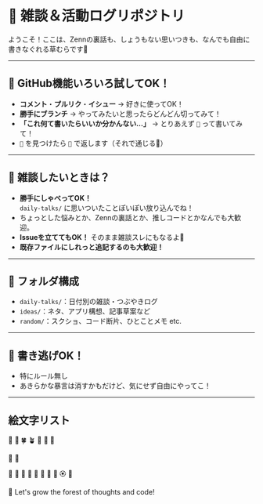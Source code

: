 # 🌱 雑談＆活動ログリポジトリ

ようこそ！ここは、Zennの裏話も、しょうもない思いつきも、なんでも自由に書きなぐれる草むらです🌿

---

## 🌼 GitHub機能いろいろ試してOK！

- **コメント**・**プルリク**・**イシュー** → 好きに使ってOK！
- **勝手にブランチ** → やってみたいと思ったらどんどん切ってみて！
- **「これ何て書いたらいいか分かんない…」** → とりあえず `🌱` って書いてみて！
- `🌱` を見つけたら `🌱` で返します（それで通じる🫶）

---

## 💬 雑談したいときは？

- **勝手にしゃべってOK！**  
  `daily-talks/` に思いついたことぽいぽい放り込んでね！
- ちょっとした悩みとか、Zennの裏話とか、推しコードとかなんでも大歓迎。
- **Issueを立ててもOK！** そのまま雑談スレにもなるよ🧃
- **既存ファイルにしれっと追記するのも大歓迎！** 
---

## 📂 フォルダ構成

- `daily-talks/`：日付別の雑談・つぶやきログ
- `ideas/`：ネタ、アプリ構想、記事草案など
- `random/`：スクショ、コード断片、ひとことメモ etc.

---

## 📌 書き逃げOK！

- 特にルール無し
- あきらかな暴言は消すかもだけど、気にせず自由にやってこ！

---

## 絵文字リスト

🌱
🌿
🍀
🪴
🌲
🌴
🌳


🍁
🍂



🌹
🌺
🌷
🪻
🌻
🌼
🪷
🌸
🏵️
🦋

🌱 Let's grow the forest of thoughts and code!
